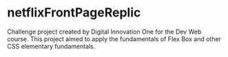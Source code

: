 # netflixFrontPageReplic
Challenge project created by Digital Innovation One for the Dev Web course. This project aimed to apply the fundamentals of Flex Box and other CSS elementary fundamentals. 
